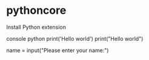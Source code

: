 # pythoncore

Install Python extension

console
python
print('Hello world')
print("Hello world")

name = input("Please enter your name:")